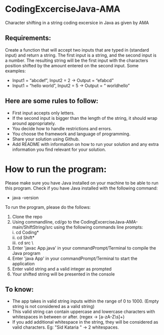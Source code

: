 # CodingExcerciseJava-AMA
Character shifting in a string coding excersice in Java as given by AMA

## Requirements:
Create a function that will accept two inputs that are typed in (standard input) and return a string. The first input is a string, and the second input is a number. The resulting string will be the first input with the characters position shifted by the amount entered on the second input.
Some examples:
- Input1 = “abcdef”, Input2 = 2 -> Output = “efabcd”
- Input1 = “hello world”, Input2 = 5 -> Output = “ worldhello”

## Here are some rules to follow:
- First input accepts only letters.
- If the second input is bigger than the length of the string, it should wrap around appropriately.
- You decide how to handle restrictions and errors.
- You choose the framework and language of programming.
- Share your solution using Github.
- Add README with information on how to run your solution and any extra information you find relevant for your solution.

# How to run the program: 
Please make sure you have Java installed on your machine to be able to run this program.
Check if you have Java installed with the following command:
- java -version

To run the program, please do the follows:
1. Clone the repo
2. Using commandline, cd/go to the CodingExcerciseJava-AMA-main/ShiftString/src using the following commands line prompts:\
    i. cd Coding* \
    ii. cd Shift* \
    iii. cd src \
3. Enter 'javac App.java' in your commandPrompt/Terminal to compile the Java program
4. Enter 'java App' in your commandPrompt/Terminal to start the application
4. Enter valid string and a valid integer as prompted
5. Your shifted string will be presented in the console

## To know:
- The app takes in valid string inputs within the range of 0 to 1000. (Empty string is not considered as a valid string)
- This valid string can contain uppercase and lowercase characters with whitespaces in between or after. (regex -> [a-zA-Z\\s]+)
- If you add additional whitespace in the string, they will be considered as valid characters. Eg: "Sid Kataria " -> 2 whitespaces.